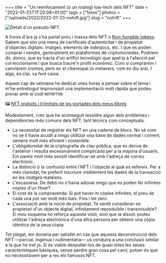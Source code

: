 +++
title = "Un reenfocament (o un rodeig) low-tech dels NFT"
date = "2022-01-23T17:20:08+01:00"
tags = ["fotos"]
photos = ["/uploads/2022/2022-01-23-notnft.jpg"]
slug = "notnft"
+++

<img alt="Detall d'un pseudo-NFT." src="/uploads/2022/2022-01-23-notnft.jpg">

A hores d'ara ja s'ha parlat prou i massa dels NFT o [Non-fungible tokens](https://twitter.com/DaniNovarama/status/1484449865857961987). Sabem que són una mena de certificats d'autenticitat i de propietat d'objectes digitals: imatges, elements de videojocs, etc. I que es poden comprar i vendre, generalment en plataformes de criptomonedes. Podríem dir, doncs, que es tracta d'un artifici tecnològic que apel·la a l'afecció pel col·leccionisme i que busca traure'n profit econòmic. Com si compràrem i canviàrem cromos, però en el ciberespai (o metavers, com es diu ara). I algú, és clar, va fent caixa.

Aquest cap de setmana he dedicat unes hores a pensar sobre el tema i m'he entretingut improvisant una implementació molt ràpida que podeu provar amb el codi `NOTNFT00`:

🖼 [NFT gratuïts i il·limitats de les portades dels meus llibres](https://notnft.carlesbellver.net/)

Modestament, crec que he aconseguit resoldre algun dels problemes i dependències més comuns dels NFT, tant tècnics com conceptuals.

- La necessitat de registrar els NFT en una cadena de blocs. No sé com no se li havia acudit a ningú utilitzar una base de dades normal i corrent, sempre molt més eficient i sostenible.
- L'obligatorietat de la criptografia de clau pública, que es deriva de l'anterior i resulta excessivament complicada per a la majoria d'usuaris. Em pareix molt més senzill identificar-se amb l'adreça de correu electrònic.
- La distinció (i la confusió) entre l'NFT i l'objecte al qual es refereix. Per a més claredat, he preferit inscriure visiblement les dades de la transacció en les imatges mateixes.
- L'escassesa. De debò no s'havia adonat ningú que es poden fer infinites còpies d'un fitxer?
- El cost de la compravenda. Si pot haver-hi còpies infinites, el preu de cada una pot ser molt més baix. Fins i tot zero.
- L'associació amb la noció de propietat. Té sentit considerar-se propietari d'un objecte digital, infinitament reproduïble i transmissible? El meu esquema no reforça aquesta visió, sinó que la dissol: podeu utilitzar l'adreça electrònica d'una altra persona per obtenir una còpia idèntica de la seua còpia.

Tot plegat, em donaria per satisfet en cas que aquesta deconstrucció dels NFT —parcial, ingènua i rudimentària— us conduïra a una conclusió similar a la que he tret jo. Si és viable despullar-los de quasi totes les seues característiques bàsiques, sense perdre gran cosa pel camí, potser és que no necessitàvem per a res els famosos NFT.